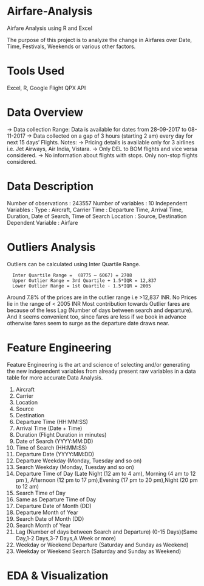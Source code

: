 # Airfare-Analysis
Airfare Analysis using R and Excel

The purpose of this project is to analyze the change in Airfares over Date, Time, Festivals, Weekends or various other factors. 

# Tools Used
Excel, R, Google Flight QPX API

# Data Overview
-> Data collection Range: Data is available for dates from 28-09-2017 to 08-11-2017
-> Data collected on a gap of 3 hours (starting 2 am) every day for next 15 days’ Flights. 
Notes:
-> Pricing details is available only for 3 airlines i.e. Jet Airways, Air India, Vistara. 
-> Only DEL to BOM flights and vice versa considered. 
-> No information about flights with stops. Only non-stop flights considered.

# Data Description
Number of observations : 243557
Number of variables : 10
Independent Variables : 
Type : Aircraft,  Carrier
Time : Departure Time, Arrival Time, Duration, Date of Search, Time of Search
Location : Source, Destination
Dependent Variable : Airfare

# Outliers Analysis
Outliers can be calculated using Inter Quartile Range.

      Inter Quartile Range =  (8775 – 6067) = 2708
      Upper Outlier Range = 3rd Quartile + 1.5*IQR = 12,837
      Lower Outlier Range = 1st Quartile - 1.5*IQR = 2005

Around 7.8% of the prices are in the outlier range i.e  >12,837 INR. 
No Prices lie in the range of < 2005 INR
Most contribution towards Outlier fares are because of the less Lag 
(Number of days between search and departure). 
And it seems convenient too, since fares 
are less if we book in advance otherwise fares seem to surge as the departure date draws near.

# Feature Engineering
Feature Engineering is the art and science of selecting and/or generating the new independent variables from already present raw variables in a data table for more accurate Data Analysis.
1. Aircraft
2. Carrier
3. Location
4. Source
5. Destination
6. Departure Time (HH:MM:SS)
7. Arrival Time (Date + Time)
8. Duration (Flight Duration in minutes)
9. Date of Search (YYYY:MM:DD)
10. Time of Search (HH:MM:SS)
11. Departure Date (YYYY:MM:DD)
12. Departure Weekday (Monday, Tuesday and so on)
13. Search Weekday (Monday, Tuesday and so on)
14. Departure Time of Day (Late Night (12 am to 4 am), Morning (4 am to 12 pm ), Afternoon (12 pm to 17 pm),Evening (17 pm to 20 pm),Night (20 pm to 12 am)
15. Search Time of Day
16. Same as Departure Time of Day
17. Departure Date of Month (DD)
18. Departure Month of Year
19. Search Date of Month (DD)
20. Search Month of Year
21. Lag (Number of days between Search and Departure) (0-15 Days)(Same Day,1-2 Days,3-7 Days,A Week or more)
22. Weekday or Weekend Departure (Saturday and Sunday as Weekend)
23. Weekday or Weekend Search (Saturday and Sunday as Weekend)

# EDA & Visualization




